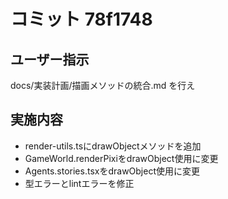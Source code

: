 # コミット 78f1748

## ユーザー指示
docs/実装計画/描画メソッドの統合.md を行え

## 実施内容
- render-utils.tsにdrawObjectメソッドを追加
- GameWorld.renderPixiをdrawObject使用に変更
- Agents.stories.tsxをdrawObject使用に変更
- 型エラーとlintエラーを修正